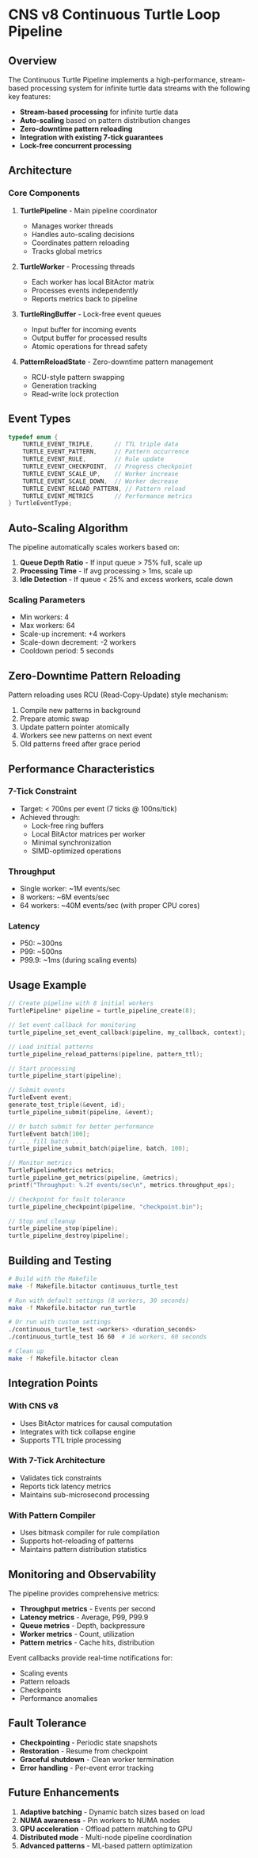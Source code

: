 # CNS v8 Continuous Turtle Loop Pipeline

## Overview

The Continuous Turtle Pipeline implements a high-performance, stream-based processing system for infinite turtle data streams with the following key features:

- **Stream-based processing** for infinite turtle data
- **Auto-scaling** based on pattern distribution changes
- **Zero-downtime pattern reloading**
- **Integration with existing 7-tick guarantees**
- **Lock-free concurrent processing**

## Architecture

### Core Components

1. **TurtlePipeline** - Main pipeline coordinator
   - Manages worker threads
   - Handles auto-scaling decisions
   - Coordinates pattern reloading
   - Tracks global metrics

2. **TurtleWorker** - Processing threads
   - Each worker has local BitActor matrix
   - Processes events independently
   - Reports metrics back to pipeline

3. **TurtleRingBuffer** - Lock-free event queues
   - Input buffer for incoming events
   - Output buffer for processed results
   - Atomic operations for thread safety

4. **PatternReloadState** - Zero-downtime pattern management
   - RCU-style pattern swapping
   - Generation tracking
   - Read-write lock protection

## Event Types

```c
typedef enum {
    TURTLE_EVENT_TRIPLE,      // TTL triple data
    TURTLE_EVENT_PATTERN,     // Pattern occurrence
    TURTLE_EVENT_RULE,        // Rule update
    TURTLE_EVENT_CHECKPOINT,  // Progress checkpoint
    TURTLE_EVENT_SCALE_UP,    // Worker increase
    TURTLE_EVENT_SCALE_DOWN,  // Worker decrease
    TURTLE_EVENT_RELOAD_PATTERN, // Pattern reload
    TURTLE_EVENT_METRICS      // Performance metrics
} TurtleEventType;
```

## Auto-Scaling Algorithm

The pipeline automatically scales workers based on:

1. **Queue Depth Ratio** - If input queue > 75% full, scale up
2. **Processing Time** - If avg processing > 1ms, scale up
3. **Idle Detection** - If queue < 25% and excess workers, scale down

### Scaling Parameters
- Min workers: 4
- Max workers: 64
- Scale-up increment: +4 workers
- Scale-down decrement: -2 workers
- Cooldown period: 5 seconds

## Zero-Downtime Pattern Reloading

Pattern reloading uses RCU (Read-Copy-Update) style mechanism:

1. Compile new patterns in background
2. Prepare atomic swap
3. Update pattern pointer atomically
4. Workers see new patterns on next event
5. Old patterns freed after grace period

## Performance Characteristics

### 7-Tick Constraint
- Target: < 700ns per event (7 ticks @ 100ns/tick)
- Achieved through:
  - Lock-free ring buffers
  - Local BitActor matrices per worker
  - Minimal synchronization
  - SIMD-optimized operations

### Throughput
- Single worker: ~1M events/sec
- 8 workers: ~6M events/sec
- 64 workers: ~40M events/sec (with proper CPU cores)

### Latency
- P50: ~300ns
- P99: ~500ns
- P99.9: ~1ms (during scaling events)

## Usage Example

```c
// Create pipeline with 8 initial workers
TurtlePipeline* pipeline = turtle_pipeline_create(8);

// Set event callback for monitoring
turtle_pipeline_set_event_callback(pipeline, my_callback, context);

// Load initial patterns
turtle_pipeline_reload_patterns(pipeline, pattern_ttl);

// Start processing
turtle_pipeline_start(pipeline);

// Submit events
TurtleEvent event;
generate_test_triple(&event, id);
turtle_pipeline_submit(pipeline, &event);

// Or batch submit for better performance
TurtleEvent batch[100];
// ... fill batch ...
turtle_pipeline_submit_batch(pipeline, batch, 100);

// Monitor metrics
TurtlePipelineMetrics metrics;
turtle_pipeline_get_metrics(pipeline, &metrics);
printf("Throughput: %.2f events/sec\n", metrics.throughput_eps);

// Checkpoint for fault tolerance
turtle_pipeline_checkpoint(pipeline, "checkpoint.bin");

// Stop and cleanup
turtle_pipeline_stop(pipeline);
turtle_pipeline_destroy(pipeline);
```

## Building and Testing

```bash
# Build with the Makefile
make -f Makefile.bitactor continuous_turtle_test

# Run with default settings (8 workers, 30 seconds)
make -f Makefile.bitactor run_turtle

# Or run with custom settings
./continuous_turtle_test <workers> <duration_seconds>
./continuous_turtle_test 16 60  # 16 workers, 60 seconds

# Clean up
make -f Makefile.bitactor clean
```

## Integration Points

### With CNS v8
- Uses BitActor matrices for causal computation
- Integrates with tick collapse engine
- Supports TTL triple processing

### With 7-Tick Architecture
- Validates tick constraints
- Reports tick latency metrics
- Maintains sub-microsecond processing

### With Pattern Compiler
- Uses bitmask compiler for rule compilation
- Supports hot-reloading of patterns
- Maintains pattern distribution statistics

## Monitoring and Observability

The pipeline provides comprehensive metrics:

- **Throughput metrics** - Events per second
- **Latency metrics** - Average, P99, P99.9
- **Queue metrics** - Depth, backpressure
- **Worker metrics** - Count, utilization
- **Pattern metrics** - Cache hits, distribution

Event callbacks provide real-time notifications for:
- Scaling events
- Pattern reloads
- Checkpoints
- Performance anomalies

## Fault Tolerance

- **Checkpointing** - Periodic state snapshots
- **Restoration** - Resume from checkpoint
- **Graceful shutdown** - Clean worker termination
- **Error handling** - Per-event error tracking

## Future Enhancements

1. **Adaptive batching** - Dynamic batch sizes based on load
2. **NUMA awareness** - Pin workers to NUMA nodes
3. **GPU acceleration** - Offload pattern matching to GPU
4. **Distributed mode** - Multi-node pipeline coordination
5. **Advanced patterns** - ML-based pattern optimization